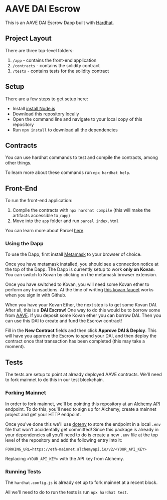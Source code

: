 # AAVE DAI Escrow

This is an AAVE DAI Escrow Dapp built with [Hardhat](https://hardhat.org/).

## Project Layout

There are three top-level folders:

1. `/app` - contains the front-end application
2. `/contracts` - contains the solidity contract
3. `/tests` - contains tests for the solidity contract

## Setup

There are a few steps to get setup here:

 - Install [install Node.js](https://nodejs.org/en/)
 - Download this repository locally
 - Open the command line and navigate to your local copy of this repository
 - Run `npm install` to download all the dependencies

## Contracts

You can use hardhat commands to test and compile the contracts, among other things.

To learn more about these commands run `npx hardhat help`.

## Front-End

To run the front-end application:

1. Compile the contracts with `npx hardhat compile` (this will make the artifacts accessible to `/app`)
2. Move into the `app` folder and run `parcel index.html`

You can learn more about Parcel [here](https://parceljs.org/).

### Using the Dapp

To use the Dapp, first install [Metamask](metamask.io) to your browser of choice.

Once you have metamask installed, you should see a connection notice at the top of the Dapp. The Dapp is currently setup to work **only on Kovan**. You can switch to Kovan by clicking on the metamask browser extension.

Once you have switched to Kovan, you will need some Kovan ether to perform any transactions. At the time of writing [this kovan faucet](https://faucet.kovan.network/) works when you sign in with Github.

When you have your Kovan Ether, the next step is to get some Kovan DAI. After all, this is a **DAI Escrow**! One way to do this would be to borrow some from [AAVE](https://testnet.aave.com/dashboard). If you deposit some Kovan ether you can borrow DAI. Then you can use this DAI to create and fund the Escrow contract!

Fill in the **New Contract** fields and then click **Approve DAI & Deploy**. This will have you approve the Escrow to spend your DAI, and then deploy the contract once that transaction has been completed (this may take a moment).

## Tests

The tests are setup to point at already deployed AAVE contracts. We'll need to fork mainnet to do this in our test blockchain.

### Forking Mainnet

In order to fork mainnet, we'll be pointing this repository at an [Alchemy API](https://alchemyapi.io/) endpoint. To do this, you'll need to sign up for Alchemy, create a mainnet project and get your HTTP endpoint.

Once you've done this we'll use [dotenv](https://www.npmjs.com/package/dotenv) to store the endpoint in a local `.env` file that won't accidentally get committed! Since this package is already in your dependencies all you'll need to do is create a new `.env` file at the top level of the repository and add the following entry into it:

```
FORKING_URL=https://eth-mainnet.alchemyapi.io/v2/<YOUR_API_KEY>
```

Replacing `<YOUR_API_KEY>` with the API key from Alchemy.

### Running Tests

The `hardhat.config.js` is already set up to fork mainnet at a recent block.

All we'll need to do to run the tests is run `npx hardhat test`.
